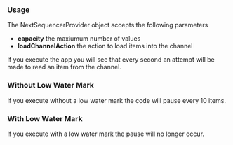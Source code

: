 ### Usage 

The NextSequencerProvider object accepts the following parameters

- **capacity** the maxiumum number of values
- **loadChannelAction** the action to load items into the channel

If you execute the app you will see that every second an attempt will be made to read an item from the channel.

### Without Low Water Mark 
If you execute without a low water mark the code will pause every 10 items.

### With Low Water Mark 
If you execute with a low water mark the pause will no longer occur.

